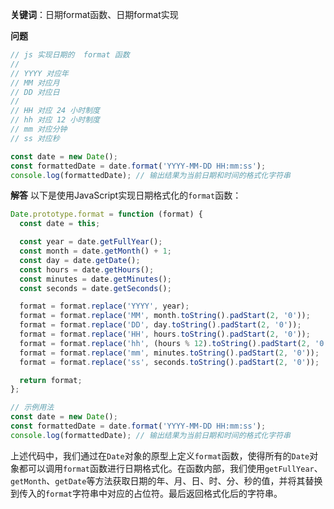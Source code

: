 **关键词**：日期format函数、日期format实现

**问题**
```ts
// js 实现日期的  format 函数
//
// YYYY 对应年
// MM 对应月
// DD 对应日
//
// HH 对应 24 小时制度
// hh 对应 12 小时制度
// mm 对应分钟
// ss 对应秒

const date = new Date();
const formattedDate = date.format('YYYY-MM-DD HH:mm:ss');
console.log(formattedDate); // 输出结果为当前日期和时间的格式化字符串
```


**解答**
以下是使用JavaScript实现日期格式化的`format`函数：

```javascript
Date.prototype.format = function (format) {
  const date = this;

  const year = date.getFullYear();
  const month = date.getMonth() + 1;
  const day = date.getDate();
  const hours = date.getHours();
  const minutes = date.getMinutes();
  const seconds = date.getSeconds();

  format = format.replace('YYYY', year);
  format = format.replace('MM', month.toString().padStart(2, '0'));
  format = format.replace('DD', day.toString().padStart(2, '0'));
  format = format.replace('HH', hours.toString().padStart(2, '0'));
  format = format.replace('hh', (hours % 12).toString().padStart(2, '0'));
  format = format.replace('mm', minutes.toString().padStart(2, '0'));
  format = format.replace('ss', seconds.toString().padStart(2, '0'));

  return format;
};

// 示例用法
const date = new Date();
const formattedDate = date.format('YYYY-MM-DD HH:mm:ss');
console.log(formattedDate); // 输出结果为当前日期和时间的格式化字符串
```

上述代码中，我们通过在`Date`对象的原型上定义`format`函数，使得所有的`Date`对象都可以调用`format`函数进行日期格式化。在函数内部，我们使用`getFullYear`、`getMonth`、`getDate`等方法获取日期的年、月、日、时、分、秒的值，并将其替换到传入的`format`字符串中对应的占位符。最后返回格式化后的字符串。
